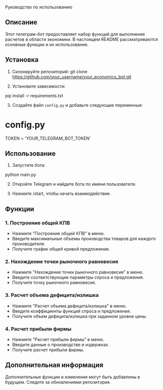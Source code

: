 Руководство по использованию

## Описание
Этот телеграм-бот предоставляет набор функций для выполнения расчетов в области экономики. В настоящем README рассматриваются основные функции и их использование.

## Установка

1. Склонируйте репозиторий:
git clone https://github.com/your_username/your_economics_bot.git


2. Установите зависимости:

pip install -r requirements.txt


3. Создайте файл `config.py` и добавьте следующие переменные:

# config.py
TOKEN = 'YOUR_TELEGRAM_BOT_TOKEN'


## Использование

1. Запустите бота:

python main.py

2. Откройте Telegram и найдите бота по имени пользователя.

3. Нажмите /start, чтобы начать взаимодействие.

## Функции

### 1. Построение общей КПВ

- Нажмите "Построение общей КПВ" в меню.
- Введите максимальные объемы производства товаров для каждого производителя.
- Получите график общей кривой предложения.

### 2. Нахождение точки рыночного равновесия

- Нажмите "Нахождение точки рыночного равновесия" в меню.
- Введите соответствующие параметры спроса и предложения.
- Получите точку рыночного равновесия.

### 3. Расчет объема дефицита/излишка

- Нажмите "Расчет объема дефицита/излишка" в меню.
- Введите коэффициенты функций спроса и предложения.
- Получите объем дефицита/излишка при заданном уровне цены.

### 4. Расчет прибыли фирмы

- Нажмите "Расчет прибыли фирмы" в меню.
- Введите данные о производстве и издержках.
- Получите расчет прибыли фирмы.

## Дополнительная информация

Дополнительные функции и изменения могут быть добавлены в будущем. Следите за обновлениями репозитория.
```

